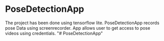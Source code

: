 # PoseDetectionApp

The project has been done using tensorflow lite.
PoseDetectionApp records pose Data using screenrecorder.
App allows user to get access to pose videos using credentials.
"# PoseDetectionApp" 
